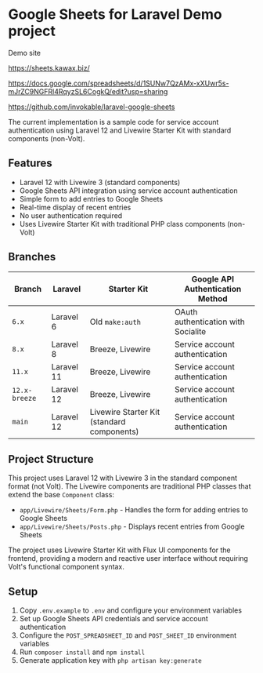 # Google Sheets for Laravel Demo project

Demo site

https://sheets.kawax.biz/

https://docs.google.com/spreadsheets/d/1SUNw7QzAMx-xXUwr5s-mJrZC9NGFRl4RqyzSL6CogkQ/edit?usp=sharing

https://github.com/invokable/laravel-google-sheets

The current implementation is a sample code for service account authentication using Laravel 12 and Livewire Starter Kit with standard components (non-Volt).

## Features

- Laravel 12 with Livewire 3 (standard components)
- Google Sheets API integration using service account authentication
- Simple form to add entries to Google Sheets
- Real-time display of recent entries
- No user authentication required
- Uses Livewire Starter Kit with traditional PHP class components (non-Volt)

## Branches
| Branch        | Laravel    | Starter Kit                      | Google API Authentication Method    |
|---------------|------------|----------------------------------|-------------------------------------|
| `6.x`         | Laravel 6  | Old `make:auth`                  | OAuth authentication with Socialite |
| `8.x`         | Laravel 8  | Breeze, Livewire                 | Service account authentication      |
| `11.x`        | Laravel 11 | Breeze, Livewire                 | Service account authentication      |
| `12.x-breeze` | Laravel 12 | Breeze, Livewire                 | Service account authentication      |
| `main`        | Laravel 12 | Livewire Starter Kit (standard components) | Service account authentication      |

## Project Structure

This project uses Laravel 12 with Livewire 3 in the standard component format (not Volt). The Livewire components are traditional PHP classes that extend the base `Component` class:

- `app/Livewire/Sheets/Form.php` - Handles the form for adding entries to Google Sheets
- `app/Livewire/Sheets/Posts.php` - Displays recent entries from Google Sheets

The project uses Livewire Starter Kit with Flux UI components for the frontend, providing a modern and reactive user interface without requiring Volt's functional component syntax.

## Setup

1. Copy `.env.example` to `.env` and configure your environment variables
2. Set up Google Sheets API credentials and service account authentication
3. Configure the `POST_SPREADSHEET_ID` and `POST_SHEET_ID` environment variables
4. Run `composer install` and `npm install`
5. Generate application key with `php artisan key:generate`
